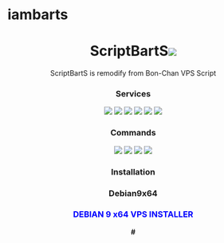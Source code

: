 # iambarts
<h1 align="center">ScriptBartS<img src="https://img.shields.io/badge/Version-3.0-blue.svg"></h1>

<p align="center">ScriptBartS is remodify from Bon-Chan VPS Script</b></p>
<h3 align="center">Services</h3>
<p align="center">
  <a><img src="https://img.shields.io/badge/Service-OpenSSH-green.svg"></a>
  <a><img src="https://img.shields.io/badge/Service-Dropbear-green.svg"></a>
  <a><img src="https://img.shields.io/badge/Service-Stunnel-green.svg"></a>
  <a><img src="https://img.shields.io/badge/Service-OpenVPN-green.svg"></a>
  <a><img src="https://img.shields.io/badge/Service-Squid-green.svg"></a>
  <a><img src="https://img.shields.io/badge/Service-L2TP-green.svg"></a>
 </p>
<h3 align="center">Commands</h3>
<p align="center">
  <a><img src="https://img.shields.io/badge/Commands-menu-yellow.svg"></a>
  <a><img src="https://img.shields.io/badge/Commands-accounts-yellow.svg"></a>
  <a><img src="https://img.shields.io/badge/Commands-options-yellow.svg"></a>
  <a><img src="https://img.shields.io/badge/Commands-server-yellow.svg"></a>
 </p>

<h3 align="center">Installation</h3>
<h3 align="center">Debian9x64</h3>

<h3 align="center"><font color="blue">DEBIAN 9 x64 VPS INSTALLER</h3></font>
<p align="center">
<b>#
</b>
</p>
